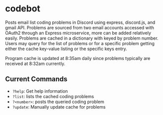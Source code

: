 # codebot
Posts email list coding problems in Discord using express, discord.js, and gmail API. Problems are sourced from two email accounts accessed with OAuth2 through an Express microservice, more can be added relatively easily. Problems are cached in a dictionary with keyed by problem number. Users may query for the list of problems or for a specific problem getting either the cache key-value listing or the specific keys entry.  

Program cache is updated at 8:35am daily since problems typically are received at 8:32am currently.  

## Current Commands

- `?help`: Get help information
- `?list`: lists the cached coding problems
- `?<number>`: posts the queried coding problem
- `?update`: Manually update cache for problems
